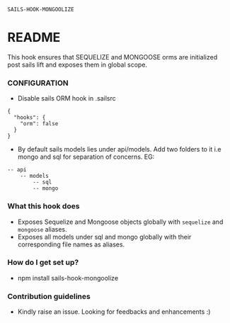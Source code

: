 `SAILS-HOOK-MONGOOLIZE`

# README #

This hook ensures that SEQUELIZE and MONGOOSE orms are initialized post sails lift and exposes them in global scope.

### CONFIGURATION ###

* Disable sails ORM hook in .sailsrc
```
{
  "hooks": {
    "orm": false
  }
}
```
* By default sails models lies under api/models. Add two folders to it i.e mongo and sql for separation of concerns. EG:
```
-- api
    -- models
        -- sql
        -- mongo
```

### What this hook does ###

* Exposes Sequelize and Mongoose objects globally with `sequelize` and `mongoose` aliases.
* Exposes all models under sql and mongo globally with their corresponding file names as aliases.

### How do I get set up? ###

* npm install sails-hook-mongoolize

### Contribution guidelines ###

* Kindly raise an issue. Looking for feedbacks and enhancements :)